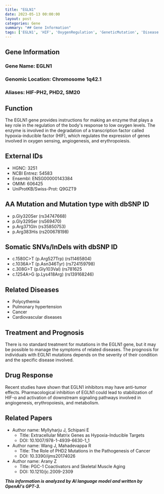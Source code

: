 ```yaml
---
title: "EGLN1"
date: 2023-05-13 00:00:00
layout: post
categories: Gene
summary: "## Gene Information"
tags: ['EGLN1', 'HIF', 'OxygenRegulation', 'GeneticMutation', 'Disease', 'DrugResponse', 'Prognosis', 'Research']
---
```


## Gene Information

### Gene Name: EGLN1 
### Genomic Location: Chromosome 1q42.1
### Aliases: HIF-PH2, PHD2, SM20 

## Function
The EGLN1 gene provides instructions for making an enzyme that plays a key role in the regulation of the body's response to low oxygen levels. The enzyme is involved in the degradation of a transcription factor called hypoxia-inducible factor (HIF), which regulates the expression of genes involved in oxygen sensing, angiogenesis, and erythropoiesis.

## External IDs
- HGNC: 3251
- NCBI Entrez: 54583
- Ensembl: ENSG00000143384
- OMIM: 606425
- UniProtKB/Swiss-Prot: Q9GZT9

## AA Mutation and Mutation type with dbSNP ID
- p.Gly320Ser (rs34747668)
- p.Gly329Ser (rs569470)
- p.Arg371Gln (rs35850753)
- p.Arg383His (rs200678198)

## Somatic SNVs/InDels with dbSNP ID
- c.1580C>T (p.Arg527Trp) (rs11465804)
- c.1036A>T (p.Asn346Tyr) (rs724159798)
- c.308G>T (p.Gly103Val) (rs781625
- c.1254A>G (p.Lys418Arg) (rs139168246)

## Related Diseases
- Polycythemia
- Pulmonary hypertension
- Cancer
- Cardiovascular diseases

## Treatment and Prognosis
There is no standard treatment for mutations in the EGLN1 gene, but it may be possible to manage the symptoms of related diseases. The prognosis for individuals with EGLN1 mutations depends on the severity of their condition and the specific disease involved. 

## Drug Response
Recent studies have shown that EGLN1 inhibitors may have anti-tumor effects. Pharmacological inhibition of EGLN1 could lead to stabilization of HIF-α and activation of downstream signaling pathways involved in angiogenesis, erythropoiesis, and metabolism.

## Related Papers
- Author name: Myllyharju J, Schipani E 
  - Title: Extracellular Matrix Genes as Hypoxia-Inducible Targets
  - DOI: 10.1007/978-1-4939-6630-1_1
- Author name: Wang J, Mahadevappa R 
  - Title: The Role of PHD2 Mutations in the Pathogenesis of Cancer
  - DOI: 10.3390/ijms20174026
- Author name: Arany Z 
  - Title: PGC-1 Coactivators and Skeletal Muscle Aging
  - DOI: 10.1210/jc.2009-2309

**_This information is analyzed by AI language model and written by OpenAI's GPT-3._**